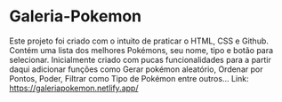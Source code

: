 # Galeria-Pokemon
Este projeto foi criado com o intuito de praticar o HTML, CSS e Github.
Contém uma lista dos melhores Pokémons, seu nome, tipo e botão para selecionar. Inicialmente criado com pucas funcionalidades para a partir daqui adicionar funções como Gerar pokémon aleatório, Ordenar por Pontos, Poder, Filtrar como Tipo de Pokémon entre outros...
Link: https://galeriapokemon.netlify.app/
